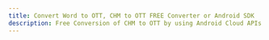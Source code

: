 ---title: Convert Word to OTT, CHM to OTT FREE Converter or Android SDKdescription: Free Conversion of CHM to OTT by using Android Cloud APIs & SDKs. Also Create, Edit & Render Microsoft Word & OpenOffice documents in the Cloud.---